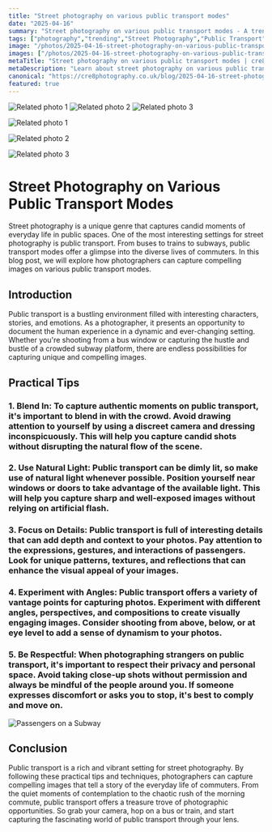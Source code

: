 ```yaml
---
title: "Street photography on various public transport modes"
date: "2025-04-16"
summary: "Street photography on various public transport modes - A trending topic in photography."
tags: ["photography","trending","Street Photography","Public Transport","Candid Moments","Commuters","Human Experience","Natural Light","Details","Angles","Respectful","Everyday Life"]
image: "/photos/2025-04-16-street-photography-on-various-public-transport-modes-1.jpg"
images: ["/photos/2025-04-16-street-photography-on-various-public-transport-modes-1.jpg","/photos/2025-04-16-street-photography-on-various-public-transport-modes-2.jpg","/photos/2025-04-16-street-photography-on-various-public-transport-modes-3.jpg"]
metaTitle: "Street photography on various public transport modes | cre8 Photography"
metaDescription: "Learn about street photography on various public transport modes in photography with practical tips and insights."
canonical: "https://cre8photography.co.uk/blog/2025-04-16-street-photography-on-various-public-transport-modes"
featured: true
---
```


<!-- Gallery as HTML -->

<div class="grid grid-cols-1 sm:grid-cols-2 md:grid-cols-3 gap-4">
  <img src="/photos/2025-04-16-street-photography-on-various-public-transport-modes-1.jpg" alt="Related photo 1" class="w-full rounded-lg" />
<img src="/photos/2025-04-16-street-photography-on-various-public-transport-modes-2.jpg" alt="Related photo 2" class="w-full rounded-lg" />
<img src="/photos/2025-04-16-street-photography-on-various-public-transport-modes-3.jpg" alt="Related photo 3" class="w-full rounded-lg" />
</div>


<!-- Gallery as Markdown -->
![Related photo 1](/photos/2025-04-16-street-photography-on-various-public-transport-modes-1.jpg)


![Related photo 2](/photos/2025-04-16-street-photography-on-various-public-transport-modes-2.jpg)


![Related photo 3](/photos/2025-04-16-street-photography-on-various-public-transport-modes-3.jpg)



# Street Photography on Various Public Transport Modes

Street photography is a unique genre that captures candid moments of everyday life in public spaces. One of the most interesting settings for street photography is public transport. From buses to trains to subways, public transport modes offer a glimpse into the diverse lives of commuters. In this blog post, we will explore how photographers can capture compelling images on various public transport modes.

## Introduction

Public transport is a bustling environment filled with interesting characters, stories, and emotions. As a photographer, it presents an opportunity to document the human experience in a dynamic and ever-changing setting. Whether you're shooting from a bus window or capturing the hustle and bustle of a crowded subway platform, there are endless possibilities for capturing unique and compelling images.

## Practical Tips

### 1. **Blend In**: To capture authentic moments on public transport, it's important to blend in with the crowd. Avoid drawing attention to yourself by using a discreet camera and dressing inconspicuously. This will help you capture candid shots without disrupting the natural flow of the scene.

### 2. **Use Natural Light**: Public transport can be dimly lit, so make use of natural light whenever possible. Position yourself near windows or doors to take advantage of the available light. This will help you capture sharp and well-exposed images without relying on artificial flash.

### 3. **Focus on Details**: Public transport is full of interesting details that can add depth and context to your photos. Pay attention to the expressions, gestures, and interactions of passengers. Look for unique patterns, textures, and reflections that can enhance the visual appeal of your images.

### 4. **Experiment with Angles**: Public transport offers a variety of vantage points for capturing photos. Experiment with different angles, perspectives, and compositions to create visually engaging images. Consider shooting from above, below, or at eye level to add a sense of dynamism to your photos.

### 5. **Be Respectful**: When photographing strangers on public transport, it's important to respect their privacy and personal space. Avoid taking close-up shots without permission and always be mindful of the people around you. If someone expresses discomfort or asks you to stop, it's best to comply and move on.

![Passengers on a Subway](/path/to/subway_image.jpg)

## Conclusion

Public transport is a rich and vibrant setting for street photography. By following these practical tips and techniques, photographers can capture compelling images that tell a story of the everyday life of commuters. From the quiet moments of contemplation to the chaotic rush of the morning commute, public transport offers a treasure trove of photographic opportunities. So grab your camera, hop on a bus or train, and start capturing the fascinating world of public transport through your lens.

